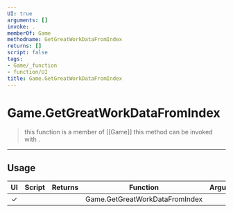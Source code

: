 ```yaml
---
UI: true
arguments: []
invoke: .
memberOf: Game
methodname: GetGreatWorkDataFromIndex
returns: []
script: false
tags:
- Game/_function
- function/UI
title: Game.GetGreatWorkDataFromIndex
---
```

# Game.GetGreatWorkDataFromIndex
> this function is a member of [[Game]]
> this method can be invoked with `.`
-----
## Usage
|  UI | Script | Returns | Function | Arguments |
|:---:|:------:|-------:|:--------:|:---------|
|✓| ||Game.GetGreatWorkDataFromIndex||
